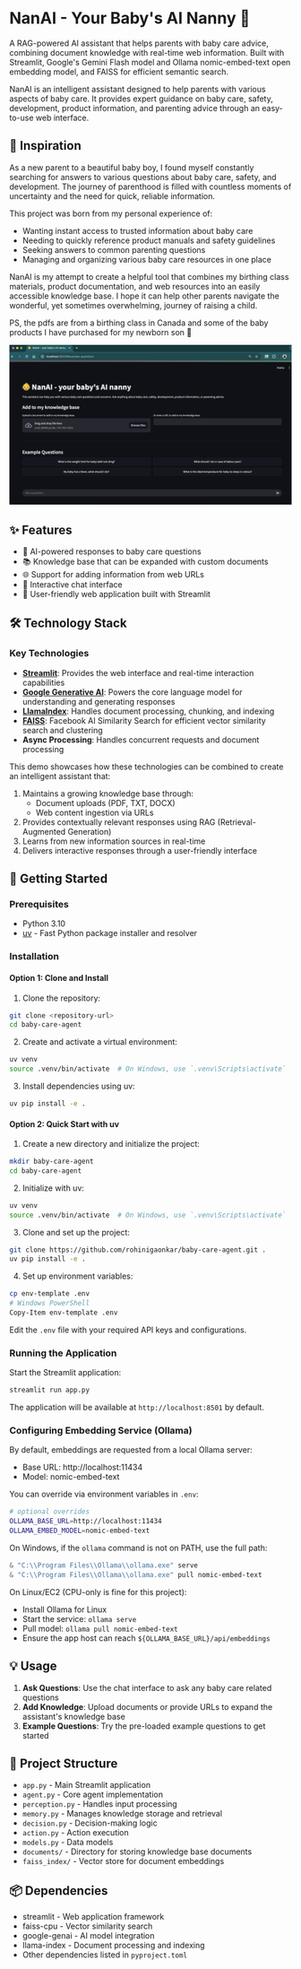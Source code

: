 # NanAI - Your Baby's AI Nanny 👶

A RAG-powered AI assistant that helps parents with baby care advice, combining document knowledge with real-time web information. Built with Streamlit, Google's Gemini Flash model and Ollama nomic-embed-text open embedding model, and FAISS for efficient semantic search.

NanAI is an intelligent assistant designed to help parents with various aspects of baby care. It provides expert guidance on baby care, safety, development, product information, and parenting advice through an easy-to-use web interface.

## 💭 Inspiration

As a new parent to a beautiful baby boy, I found myself constantly searching for answers to various questions about baby care, safety, and development. The journey of parenthood is filled with countless moments of uncertainty and the need for quick, reliable information. 

This project was born from my personal experience of:

- Wanting instant access to trusted information about baby care
- Needing to quickly reference product manuals and safety guidelines
- Seeking answers to common parenting questions
- Managing and organizing various baby care resources in one place

NanAI is my attempt to create a helpful tool that combines my birthing class materials, product documentation, and web resources into an easily accessible knowledge base. I hope it can help other parents navigate the wonderful, yet sometimes overwhelming, journey of raising a child.

PS, the pdfs are from a birthing class in Canada and some of the baby products I have purchased for my newborn son 👶


![NanAI Interface](images/user-interface.png)

## ✨ Features

- 🤖 AI-powered responses to baby care questions
- 📚 Knowledge base that can be expanded with custom documents
- 🌐 Support for adding information from web URLs
- 💬 Interactive chat interface
- 📱 User-friendly web application built with Streamlit

## 🛠️ Technology Stack

### Key Technologies

- **[Streamlit](https://streamlit.io/)**: Provides the web interface and real-time interaction capabilities
- **[Google Generative AI](https://ai.google.dev/)**: Powers the core language model for understanding and generating responses
- **[LlamaIndex](https://www.llamaindex.ai/)**: Handles document processing, chunking, and indexing
- **[FAISS](https://github.com/facebookresearch/faiss)**: Facebook AI Similarity Search for efficient vector similarity search and clustering
- **Async Processing**: Handles concurrent requests and document processing

This demo showcases how these technologies can be combined to create an intelligent assistant that:

1. Maintains a growing knowledge base through:
   - Document uploads (PDF, TXT, DOCX)
   - Web content ingestion via URLs
2. Provides contextually relevant responses using RAG (Retrieval-Augmented Generation)
3. Learns from new information sources in real-time
4. Delivers interactive responses through a user-friendly interface

## 🚀 Getting Started

### Prerequisites

- Python 3.10
- [uv](https://github.com/astral-sh/uv) - Fast Python package installer and resolver

### Installation

#### Option 1: Clone and Install

1. Clone the repository:

```bash
git clone <repository-url>
cd baby-care-agent
```

2. Create and activate a virtual environment:

```bash
uv venv
source .venv/bin/activate  # On Windows, use `.venv\Scripts\activate`
```

3. Install dependencies using uv:

```bash
uv pip install -e .
```

#### Option 2: Quick Start with uv

1. Create a new directory and initialize the project:

```bash
mkdir baby-care-agent
cd baby-care-agent
```

2. Initialize with uv:

```bash
uv venv
source .venv/bin/activate  # On Windows, use `.venv\Scripts\activate`
```

3. Clone and set up the project:

```bash
git clone https://github.com/rohinigaonkar/baby-care-agent.git .
uv pip install -e .
```

4. Set up environment variables:

```bash
cp env-template .env
# Windows PowerShell
Copy-Item env-template .env
```

Edit the `.env` file with your required API keys and configurations.

### Running the Application

Start the Streamlit application:

```bash
streamlit run app.py
```

The application will be available at `http://localhost:8501` by default.

### Configuring Embedding Service (Ollama)

By default, embeddings are requested from a local Ollama server:
- Base URL: http://localhost:11434
- Model: nomic-embed-text

You can override via environment variables in `.env`:

```bash
# optional overrides
OLLAMA_BASE_URL=http://localhost:11434
OLLAMA_EMBED_MODEL=nomic-embed-text
```

On Windows, if the `ollama` command is not on PATH, use the full path:

```powershell
& "C:\\Program Files\\Ollama\\ollama.exe" serve
& "C:\\Program Files\\Ollama\\ollama.exe" pull nomic-embed-text
```

On Linux/EC2 (CPU-only is fine for this project):
- Install Ollama for Linux
- Start the service: `ollama serve`
- Pull model: `ollama pull nomic-embed-text`
- Ensure the app host can reach `${OLLAMA_BASE_URL}/api/embeddings`

## 💡 Usage

1. **Ask Questions**: Use the chat interface to ask any baby care related questions
2. **Add Knowledge**: Upload documents or provide URLs to expand the assistant's knowledge base
3. **Example Questions**: Try the pre-loaded example questions to get started

## 📁 Project Structure

- `app.py` - Main Streamlit application
- `agent.py` - Core agent implementation
- `perception.py` - Handles input processing
- `memory.py` - Manages knowledge storage and retrieval
- `decision.py` - Decision-making logic
- `action.py` - Action execution
- `models.py` - Data models
- `documents/` - Directory for storing knowledge base documents
- `faiss_index/` - Vector store for document embeddings

## 📦 Dependencies

- streamlit - Web application framework
- faiss-cpu - Vector similarity search
- google-genai - AI model integration
- llama-index - Document processing and indexing
- Other dependencies listed in `pyproject.toml`


